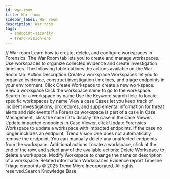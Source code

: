 ```yaml
---
id: war-room
title: War room
sidebar_label: War room
description: War room
tags:
  - endpoint-security
  - trend-vision-one
---
```


/*<![CDATA[*/ $('#title').html($('meta[name=map-description]').attr('content')); /*]]>*/ War room Learn how to create, delete, and configure workspaces in Forensics. The War Room tab lets you to create and manage workspaces. Use workspaces to organize collected evidence and create investigation timelines. The following table outlines the actions available on the War Room tab: Action Description Create a workspace Workspaces let you to organize evidence, construct investigation timelines, and triage endpoints in your environment. Click Create Workspace to create a new workspace. View a workspace Click the workspace name to go to the workspace. Search for a workspace by name Use the Keyword search field to locate specific workspaces by name View a case Cases let you keep track of incident investigations, procedures, and supplemental information for threat alerts and risk events If a Forensics workspace is part of a case in Case Management, click the case ID to display the case in the Case Viewer. Update impacted endpoints In Case Viewer, click Update Forensics Workspace to update a workspace with impacted endpoints. If the case no longer includes an endpoint, Trend Vision One does not automatically remove the endpoint. You can manually delete any unaffected endpoints from the workspace. Additional actions Locate a workspace, click at the end of the row, and select any of the available actions: Delete Workspace to delete a workspace. Modify Workspace to change the name or description of a workspace. Related information Workspaces Evidence report Timeline Triage endpoints © 2025 Trend Micro Incorporated. All rights reserved.Search Knowledge Base